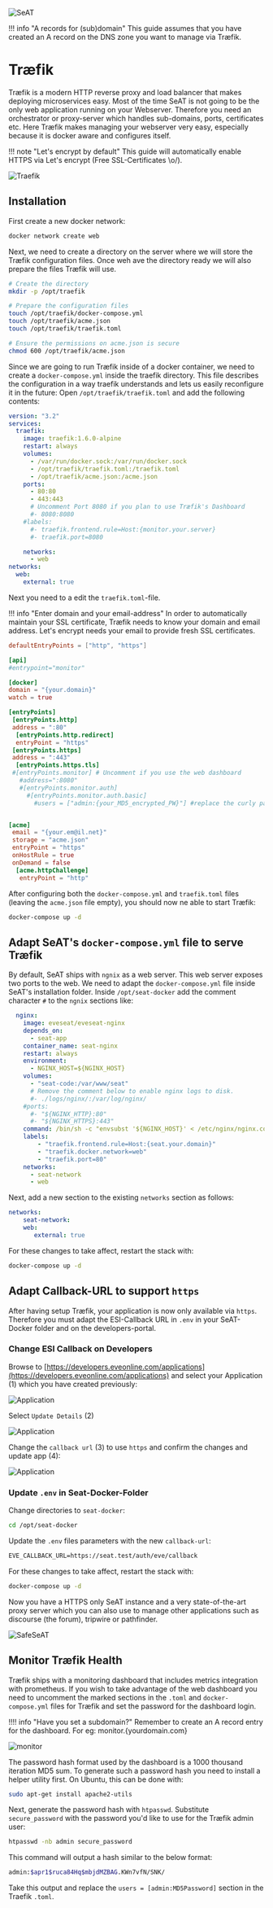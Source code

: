 ![SeAT](https://i.imgur.com/aPPOxSK.png)

!!! info "A records for (sub)domain"
    This guide assumes that you have created an A record on the DNS zone you want to manage via Træfik.

# Træfik

Træfik is a modern HTTP reverse proxy and load balancer that makes deploying microservices easy. Most of the time SeAT is not going to be the only web application running on your Webserver. Therefore you need an orchestrator or proxy-server which handles sub-domains, ports, certificates etc. Here Træfik makes managing your webserver very easy, especially because it is docker aware and configures itself.

!!! note "Let's encrypt by default"
    This guide will automatically enable HTTPS via Let's encrypt (Free SSL-Certificates \o/).

![Traefik](https://docs.traefik.io/img/architecture.png)

## Installation

First create a new docker network:

```bash
docker network create web
```

Next, we need to create a directory on the server where we will store the Træfik configuration files. Once weh ave the directory ready we will also prepare the files Træfik will use.

```bash
# Create the directory
mkdir -p /opt/traefik

# Prepare the configuration files
touch /opt/traefik/docker-compose.yml
touch /opt/traefik/acme.json
touch /opt/traefik/traefik.toml

# Ensure the permissions on acme.json is secure
chmod 600 /opt/traefik/acme.json
```

Since we are going to run Træfik inside of a docker container, we need to create a `docker-compose.yml` inside the traefik directory. This file describes the configuration in a way traefik understands and lets us easily reconfigure it in the future: Open `/opt/traefik/traefik.toml` and add the following contents:

```yaml
version: "3.2"
services:
  traefik:
    image: traefik:1.6.0-alpine
    restart: always
    volumes:
      - /var/run/docker.sock:/var/run/docker.sock
      - /opt/traefik/traefik.toml:/traefik.toml
      - /opt/traefik/acme.json:/acme.json
    ports:
      - 80:80
      - 443:443
      # Uncomment Port 8080 if you plan to use Træfik's Dashboard
      #- 8080:8080
    #labels:
      #- traefik.frontend.rule=Host:{monitor.your.server}
      #- traefik.port=8080

    networks:
      - web
networks:
  web:
    external: true
```

Next you need to a edit the `traefik.toml`-file.

!!! info "Enter domain and your email-address"
    In order to automatically maintain your SSL certificate, Træfik needs to know your domain and email address. Let's encrypt needs your email to provide fresh SSL certificates.

```toml
defaultEntryPoints = ["http", "https"]

[api]
#entrypoint="monitor"

[docker]
domain = "{your.domain}"
watch = true

[entryPoints]
 [entryPoints.http]
 address = ":80"
  [entryPoints.http.redirect]
  entryPoint = "https"
 [entryPoints.https]
 address = ":443"
  [entryPoints.https.tls]
 #[entryPoints.monitor] # Uncomment if you use the web dashboard
   #address=":8080"
   #[entryPoints.monitor.auth]
     #[entryPoints.monitor.auth.basic]
       #users = ["admin:{your_MD5_encrypted_PW}"] #replace the curly paranthesis with your MD5 encrypted PW


[acme]
 email = "{your.em@il.net}"
 storage = "acme.json"
 entryPoint = "https"
 onHostRule = true
 onDemand = false
  [acme.httpChallenge]
   entryPoint = "http"
```

After configuring both the `docker-compose.yml` and `traefik.toml` files (leaving the `acme.json` file empty), you should now ne able to start Træfik:

````bash
docker-compose up -d
````

## Adapt SeAT's `docker-compose.yml` file to serve Træfik

By default, SeAT ships with `ngnix` as a web server. This web server exposes two ports to the web. We need to adapt the `docker-compose.yml` file inside SeAT's installation folder. Inside `/opt/seat-docker` add the comment character `#` to the `ngnix` sections like:

```yaml
  nginx:
    image: eveseat/eveseat-nginx
    depends_on:
      - seat-app
    container_name: seat-nginx
    restart: always
    environment:
      - NGINX_HOST=${NGINX_HOST}
    volumes:
      - "seat-code:/var/www/seat"
      # Remove the comment below to enable nginx logs to disk.
      #- ./logs/nginx/:/var/log/nginx/
    #ports:
      #- "${NGINX_HTTP}:80"
      #- "${NGINX_HTTPS}:443"
    command: /bin/sh -c "envsubst '${NGINX_HOST}' < /etc/nginx/nginx.conf.template > /etc/nginx/nginx.conf && nginx -g 'daemon off;'"
    labels:
        - "traefik.frontend.rule=Host:{seat.your.domain}"
        - "traefik.docker.network=web"
        - "traefik.port=80"
    networks:
      - seat-network
      - web
```

Next, add a new section to the existing `networks` section as follows:

```yaml
networks:
    seat-network:
    web:
       external: true
```

For these changes to take affect, restart the stack with:

```bash
docker-compose up -d
```

## Adapt Callback-URL to support `https`

After having setup Træfik, your application is now only available via `https`. Therefore you must adapt the ESI-Callback URL in `.env` in your SeAT-Docker folder and on the developers-portal.

### Change ESI Callback on Developers

Browse to [https://developers.eveonline.com/applications](https://developers.eveonline.com/applications) and select your Application (1) which you have created previously:

![Application](https://i.imgur.com/0IPC14v.png)

Select `Update Details` (2)

![Application](https://i.imgur.com/2n2w40P.png)

Change the `callback url` (3) to use `https` and confirm the changes and update app (4):

![Application](https://i.imgur.com/m6Qb7da.png)

### Update `.env` in Seat-Docker-Folder

Change directories to `seat-docker`:

```bash
cd /opt/seat-docker
```

Update the `.env` files parameters with the new `callback-url`:

```txt
EVE_CALLBACK_URL=https://seat.test/auth/eve/callback
```

For these changes to take affect, restart the stack with:

```bash
docker-compose up -d
```

Now you have a HTTPS only SeAT instance and a very state-of-the-art proxy server which you can also use to manage other applications such as discourse (the forum), tripwire or pathfinder.

![SafeSeAT](https://i.imgur.com/rgAskUE.png)

## Monitor Træfik Health

Træfik ships with a monitoring dashboard that includes metrics integration with prometheus. If you wish to take advantage of the web dashboard you need to uncomment the marked sections in the `.toml` and `docker-compose.yml` files for Træfik and set the password for the dashboard login.

!!!! info "Have you set a subdomain?"
    Remember to create an A record entry for the dashboard. For eg: monitor.{yourdomain.com}

![monitor](https://i.imgur.com/AS17Kqk.png)

The password hash format used by the dashboard is a 1000 thousand iteration MD5 sum. To generate such a password hash you need to install a helper utility first. On Ubuntu, this can be done with:

```bash
sudo apt-get install apache2-utils
```

Next, generate the password hash with `htpasswd`. Substitute `secure_password` with the password you'd like to use for the Træfik admin user:

````bash
htpasswd -nb admin secure_password
````

This command will output a hash similar to the below format:

````bash
admin:$apr1$ruca84Hq$mbjdMZBAG.KWn7vfN/SNK/
````

Take this output and replace the `users = [admin:MD5Password]` section in the Traefik `.toml`.
